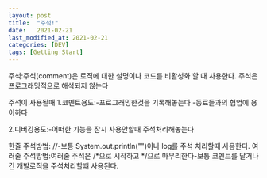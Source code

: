 ```yaml
---
layout: post
title:  "주석!"
date:   2021-02-21
last_modified_at: 2021-02-21
categories: [DEV]
tags: [Getting Start]
---
```


주석:주석(comment)은 로직에 대한 설명이나 코드를 비활성화 할 때 사용한다. 주석은 프로그래밍적으로 해석되지 않는다

주석이 사용될때
1.코멘트용도:-프로그래밍한것을 기록해놓는다
            -동료들과의 협업에 용이하다   

2.디버깅용도:-어떠한 기능을 잠시 사용안할때 주석처리해놓는다    

한줄 주석방법: //-보통 System.out.println("")이나 log를 주석 처리할때 사용한다.
여러줄 주석방법:여러줄 주석은 /*으로 시작하고 */으로 마무리한다-보통 코멘트를 달거나 긴 개발로직을  주석처리할떄 사용된다.

